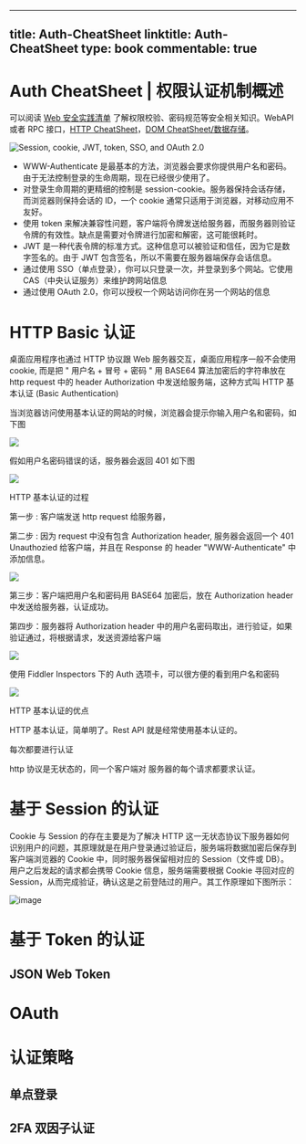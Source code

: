 
---
title: Auth-CheatSheet
linktitle: Auth-CheatSheet
type: book
commentable: true
---

# Auth CheatSheet | 权限认证机制概述

可以阅读 [Web 安全实践清单](https://parg.co/GWc) 了解权限校验、密码规范等安全相关知识。WebAPI 或者 RPC 接口，[HTTP CheatSheet]()，[DOM CheatSheet/数据存储]()。

![Session, cookie, JWT, token, SSO, and OAuth 2.0](https://pic.imgdb.cn/item/63885ca816f2c2beb1ff12ce.jpg)

- WWW-Authenticate 是最基本的方法，浏览器会要求你提供用户名和密码。由于无法控制登录的生命周期，现在已经很少使用了。
- 对登录生命周期的更精细的控制是 session-cookie。服务器保持会话存储，而浏览器则保持会话的 ID，一个 cookie 通常只适用于浏览器，对移动应用不友好。
- 使用 token 来解决兼容性问题，客户端将令牌发送给服务器，而服务器则验证令牌的有效性。缺点是需要对令牌进行加密和解密，这可能很耗时。
- JWT 是一种代表令牌的标准方式。这种信息可以被验证和信任，因为它是数字签名的。由于 JWT 包含签名，所以不需要在服务器端保存会话信息。
- 通过使用 SSO（单点登录），你可以只登录一次，并登录到多个网站。它使用 CAS（中央认证服务）来维护跨网站信息
- 通过使用 OAuth 2.0，你可以授权一个网站访问你在另一个网站的信息

# HTTP Basic 认证

桌面应用程序也通过 HTTP 协议跟 Web 服务器交互，桌面应用程序一般不会使用 cookie, 而是把 " 用户名 + 冒号 + 密码 " 用 BASE64 算法加密后的字符串放在 http request 中的 header Authorization 中发送给服务端，这种方式叫 HTTP 基本认证 (Basic Authentication)

当浏览器访问使用基本认证的网站的时候，浏览器会提示你输入用户名和密码，如下图

![](http://pic002.cnblogs.com/images/2012/263119/2012092510283354.png)

假如用户名密码错误的话，服务器会返回 401 如下图

![](http://pic002.cnblogs.com/images/2012/263119/2012092510293780.png)

HTTP 基本认证的过程

第一步 : 客户端发送 http request 给服务器，

第二步 : 因为 request 中没有包含 Authorization header, 服务器会返回一个 401 Unauthozied 给客户端，并且在 Response 的 header "WWW-Authenticate" 中添加信息。

![](http://pic002.cnblogs.com/images/2012/263119/2012092121494456.png)

第三步：客户端把用户名和密码用 BASE64 加密后，放在 Authorization header 中发送给服务器，认证成功。

第四步：服务器将 Authorization header 中的用户名密码取出，进行验证，如果验证通过，将根据请求，发送资源给客户端

![](http://pic002.cnblogs.com/images/2012/263119/2012092121495881.png)

使用 Fiddler Inspectors 下的 Auth 选项卡，可以很方便的看到用户名和密码

![](http://pic002.cnblogs.com/images/2012/263119/2012092121505442.png)

HTTP 基本认证的优点

HTTP 基本认证，简单明了。Rest API 就是经常使用基本认证的。

每次都要进行认证

http 协议是无状态的，同一个客户端对 服务器的每个请求都要求认证。

# 基于 Session 的认证

Cookie 与 Session 的存在主要是为了解决 HTTP 这一无状态协议下服务器如何识别用户的问题，其原理就是在用户登录通过验证后，服务端将数据加密后保存到客户端浏览器的 Cookie 中，同时服务器保留相对应的 Session（文件或 DB）。用户之后发起的请求都会携带 Cookie 信息，服务端需要根据 Cookie 寻回对应的 Session，从而完成验证，确认这是之前登陆过的用户。其工作原理如下图所示：

![image](https://user-images.githubusercontent.com/5803001/43043318-d9211e10-8dc3-11e8-806c-e3074eb4dd39.png)

# 基于 Token 的认证

## JSON Web Token

# OAuth

# 认证策略

## 单点登录

## 2FA 双因子认证

    